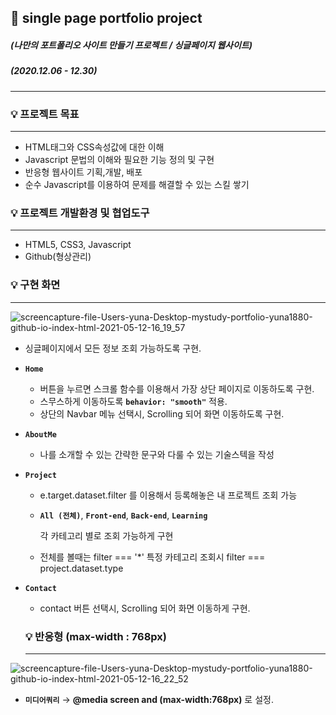 ## 🍬 single page portfolio project

##### (나만의 포트폴리오 사이트 만들기 프로젝트 / 싱글페이지 웹사이트)

##### (2020.12.06 - 12.30)

---

### 💡 프로젝트 목표

---

- HTML태그와 CSS속성값에 대한 이해
- Javascript 문법의 이해와 필요한 기능 정의 및 구현
- 반응형 웹사이트 기획,개발, 배포
- 순수 Javascript를 이용하여 문제를 해결할 수 있는 스킬 쌓기

### 💡 프로젝트 개발환경 및 협업도구

---

- HTML5, CSS3, Javascript
- Github(형상관리)

### 💡 구현 화면

---

![screencapture-file-Users-yuna-Desktop-mystudy-portfolio-yuna1880-github-io-index-html-2021-05-12-16_19_57](https://user-images.githubusercontent.com/72509037/117934928-2250d880-b33e-11eb-821a-6c0242867eaa.png)

- 싱글페이지에서 모든 정보 조회 가능하도록 구현.
- **`Home`**
    - 버튼을 누르면 스크롤 함수를 이용해서 가장 상단 페이지로 이동하도록 구현.
    - 스무스하게 이동하도록 **`behavior: "smooth"`** 적용.
    - 상단의 Navbar 메뉴 선택시, Scrolling 되어 화면 이동하도록 구현.
- **`AboutMe`**
    - 나를 소개할 수 있는 간략한 문구와 다룰 수 있는 기술스텍을 작성
- **`Project`**
    - e.target.dataset.filter 를 이용해서 등록해놓은 내 프로젝트 조회 가능
    - **`All (전체)`**, **`Front-end`**, **`Back-end`**, **`Learning`**

        각 카테고리 별로 조회 가능하게 구현

    - 전체를 볼때는 filter === '*'  특정 카테고리 조회시 filter === project.dataset.type
- **`Contact`**
    - contact 버튼 선택시, Scrolling 되어 화면 이동하게 구현.

    ### 💡 반응형  (max-width : 768px)

    ---


![screencapture-file-Users-yuna-Desktop-mystudy-portfolio-yuna1880-github-io-index-html-2021-05-12-16_22_52](https://user-images.githubusercontent.com/72509037/117935746-013cb780-b33f-11eb-87d7-7221a64b6c50.png)
- **`미디어쿼리`** → **@media screen and (max-width:768px)** 로 설정.

